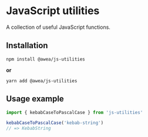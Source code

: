 # JavaScript utilities
A collection of useful JavaScript functions.

## Installation

`npm install @awea/js-utilities`

**or**

`yarn add @awea/js-utilities`

## Usage example

```js
import { kebabCaseToPascalCase } from 'js-utilities'

kebabCaseToPascalCase('kebab-string')
// => KebabString
```
